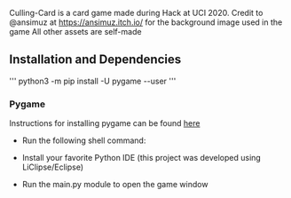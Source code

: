 Culling-Card is a card game made during Hack at UCI 2020.
Credit to @ansimuz at https://ansimuz.itch.io/ for the background image used in the game
All other assets are self-made

## Installation and Dependencies 
'''
python3 -m pip install -U pygame --user
'''
### Pygame
 Instructions for installing pygame can be found [here](https://www.pygame.org/wiki/GettingStarted)
 - Run the following shell command:

 - Install your favorite Python IDE (this project was developed using LiClipse/Eclipse)
 - Run the main.py module to open the game window
 
